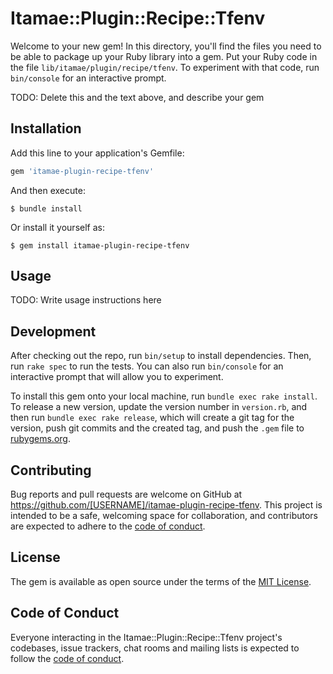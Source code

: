 # Itamae::Plugin::Recipe::Tfenv

Welcome to your new gem! In this directory, you'll find the files you need to be able to package up your Ruby library into a gem. Put your Ruby code in the file `lib/itamae/plugin/recipe/tfenv`. To experiment with that code, run `bin/console` for an interactive prompt.

TODO: Delete this and the text above, and describe your gem

## Installation

Add this line to your application's Gemfile:

```ruby
gem 'itamae-plugin-recipe-tfenv'
```

And then execute:

    $ bundle install

Or install it yourself as:

    $ gem install itamae-plugin-recipe-tfenv

## Usage

TODO: Write usage instructions here

## Development

After checking out the repo, run `bin/setup` to install dependencies. Then, run `rake spec` to run the tests. You can also run `bin/console` for an interactive prompt that will allow you to experiment.

To install this gem onto your local machine, run `bundle exec rake install`. To release a new version, update the version number in `version.rb`, and then run `bundle exec rake release`, which will create a git tag for the version, push git commits and the created tag, and push the `.gem` file to [rubygems.org](https://rubygems.org).

## Contributing

Bug reports and pull requests are welcome on GitHub at https://github.com/[USERNAME]/itamae-plugin-recipe-tfenv. This project is intended to be a safe, welcoming space for collaboration, and contributors are expected to adhere to the [code of conduct](https://github.com/[USERNAME]/itamae-plugin-recipe-tfenv/blob/master/CODE_OF_CONDUCT.md).

## License

The gem is available as open source under the terms of the [MIT License](https://opensource.org/licenses/MIT).

## Code of Conduct

Everyone interacting in the Itamae::Plugin::Recipe::Tfenv project's codebases, issue trackers, chat rooms and mailing lists is expected to follow the [code of conduct](https://github.com/[USERNAME]/itamae-plugin-recipe-tfenv/blob/master/CODE_OF_CONDUCT.md).
